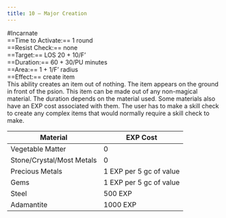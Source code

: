 ```yaml
---
title: 10 – Major Creation
---
```

#Incarnate  
==Time to Activate:== 1 round  
==Resist Check:== none  
==Target:== LOS 20 + 10/F’  
==Duration:== 60 + 30/PU minutes  
==Area:== 1 + 1/F’ radius  
==Effect:== create item  
This ability creates an item out of nothing. The item appears on the ground in front of the psion. This item can be made out of any non-magical material. The duration depends on the material used. Some materials also have an EXP cost associated with them. The user has to make a skill check to create any complex items that would normally require a skill check to make.    
  
| Material                  | EXP Cost                |
| ------------------------- | ----------------------- |
| Vegetable Matter          | 0                       |
| Stone/Crystal/Most Metals | 0                       |
| Precious Metals           | 1 EXP per 5 gc of value |
| Gems                      | 1 EXP per 5 gc of value |
| Steel                     | 500 EXP                 |
| Adamantite                | 1000 EXP                |
